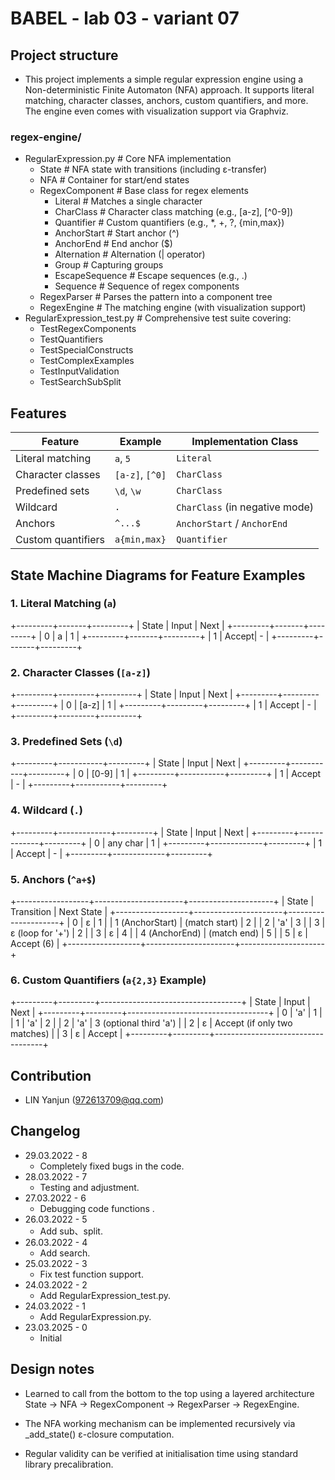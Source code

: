 # BABEL - lab 03 - variant 07

## Project structure

- This project implements a simple regular
expression engine using a Non-deterministic
Finite Automaton (NFA) approach. It supports
literal matching, character classes, anchors,
custom quantifiers, and more. The engine even
comes with visualization support via Graphviz.

### regex-engine/

- RegularExpression.py # Core NFA implementation 
   - State # NFA state with transitions
   (including ε-transfer) 
   - NFA # Container for start/end states 
   - RegexComponent # Base class for regex
   elements 
      - Literal # Matches a single character 
      - CharClass # Character class matching
      (e.g., [a-z], [^0-9]) 
      - Quantifier # Custom quantifiers
      (e.g., *, +, ?, {min,max}) 
      - AnchorStart # Start anchor (^) 
      - AnchorEnd # End anchor ($) 
      - Alternation # Alternation (| operator) 
      - Group # Capturing groups 
      - EscapeSequence # Escape sequences
      (e.g., \.) 
      - Sequence # Sequence of regex components 
   - RegexParser # Parses the pattern into
   a component tree 
   - RegexEngine # The matching engine
   (with visualization support) 
- RegularExpression_test.py # Comprehensive
test suite covering: 
   - TestRegexComponents 
   - TestQuantifiers 
   - TestSpecialConstructs 
   - TestComplexExamples 
   - TestInputValidation 
   - TestSearchSubSplit

## Features

| Feature             | Example           | Implementation Class           |
|---------------------|-------------------|--------------------------------|
| Literal matching    | `a`, `5`          | `Literal`                      |
| Character classes   | `[a-z]`, `[^0]`   | `CharClass`                    |
| Predefined sets     | `\d`, `\w`        | `CharClass`                    |
| Wildcard            | `.`               | `CharClass` (in negative mode) |
| Anchors             | `^...$`           | `AnchorStart` / `AnchorEnd`    |
| Custom quantifiers  | `a{min,max}`      | `Quantifier`                   |

## State Machine Diagrams for Feature Examples

### 1. Literal Matching (`a`)
+---------+-------+---------+ | State | Input | Next | 
+---------+-------+---------+ | 0 | a | 1 | 
+---------+-------+---------+ | 1 | Accept| - | 
+---------+-------+---------+

### 2. Character Classes (`[a-z]`)

+---------+---------+---------+ | State | Input | Next | 
+---------+---------+---------+ | 0 | [a-z] | 1 | 
+---------+---------+---------+ | 1 | Accept | - | 
+---------+---------+---------+

### 3. Predefined Sets (`\d`)

+---------+-----------+---------+ | State | Input | Next | 
+---------+-----------+---------+ | 0 | [0-9] | 1 | 
+---------+-----------+---------+ | 1 | Accept | - | 
+---------+-----------+---------+

### 4. Wildcard (`.`)

+---------+-------------+---------+ | State | Input | Next | 
+---------+-------------+---------+ | 0 | any char | 1 | 
+---------+-------------+---------+ | 1 | Accept | - | 
+---------+-------------+---------+

### 5. Anchors (`^a+$`)

+------------------+----------------------+---------------------+ 
| State | Transition | Next State | 
+------------------+----------------------+---------------------+ 
| 0 | ε | 1 | | 1 (AnchorStart) | (match start) 
| 2 | | 2 | 'a' | 3 | | 3 | ε (loop for '+') | 2 | | 3 | ε | 4 | | 4 
(AnchorEnd) | (match end) | 5 | | 5 | ε | Accept (6) | 
+------------------+----------------------+---------------------+

### 6. Custom Quantifiers (`a{2,3}` Example)

+---------+---------+-----------------------------------+ 
| State | Input | Next | 
+---------+---------+-----------------------------------+ 
| 0 | 'a' | 1 | | 1 | 'a' | 2 | | 2 | 'a' | 3 (optional third 'a')
 | | 2 | ε | Accept (if only two matches) | | 3 | ε | Accept | 
 +---------+---------+-----------------------------------+


## Contribution

- LIN Yanjun (972613709@qq.com)

## Changelog

- 29.03.2022 - 8
   - Completely fixed bugs in the code.
- 28.03.2022 - 7
   - Testing and adjustment.
- 27.03.2022 - 6
   - Debugging code functions .
- 26.03.2022 - 5
   - Add sub、split.
- 26.03.2022 - 4
   - Add search.
- 25.03.2022 - 3
   - Fix test function support.
- 24.03.2022 - 2
   - Add RegularExpression_test.py.
- 24.03.2022 - 1
   - Add RegularExpression.py.
- 23.03.2025 - 0
   - Initial

## Design notes

- Learned to call from the bottom to the top using a layered architecture
   State → NFA → RegexComponent → RegexParser → RegexEngine.

- The NFA working mechanism can be implemented recursively via
   _add_state() ε-closure computation.

- Regular validity can be verified at initialisation time
   using standard library precalibration.
